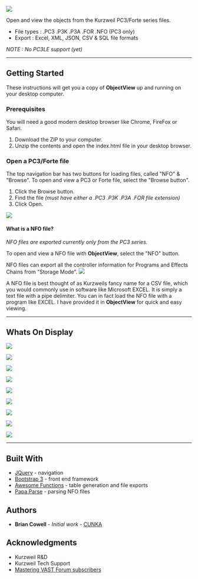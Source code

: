 ![](images/ObjectView_main.png)

Open and view the objects from the Kurzweil PC3/Forte series files. 
* File types : .PC3 .P3K .P3A .FOR .NFO (PC3 only)
* Export : Excel, XML, JSON, CSV & SQL file formats

_NOTE : No PC3LE support (yet)_

---

## Getting Started
These instructions will get you a copy of __ObjectView__ up and running on your desktop computer. 
### Prerequisites
You will need a good modern desktop browser like Chrome, FireFox or Safari.
1. Download the ZIP to your computer. 
2. Unzip the contents and open the index.html file in your desktop browser.


### Open a PC3/Forte file

The top navigation bar has two buttons for loading files, called "NFO" & "Browse". To open and view a PC3 or Forte file, select the "Browse button". 

1. Click the Browse button.
2. Find the file _(must have either a .PC3 .P3K .P3A .FOR file extension)_
3. Click Open.

![](images/ObjectView_navbar.png)

#### What is a NFO file?
_NFO files are exported currently only from the PC3 series._

To open and view a NFO file with __ObjectView__, select the "NFO" button.

NFO files can export all the controller information for Programs and Effects Chains from "Storage Mode". 
![](images/ObjectView_storage.png)

A NFO file is best thought of as Kurzweils fancy name for a CSV file, which you would commonly use in software like Microsoft EXCEL. It is simply a text file with a pipe delimiter. You can in fact load the NFO file with a program like EXCEL. I have provided it in __ObjectView__ for quick and easy viewing.


---

## Whats On Display

![](images/ObjectView_overview1.png)

![](images/ObjectView_dependents1png.png)

![](images/ObjectView_duplicates.png)

![](images/ObjectView_filtertable.png)

![](images/ObjectView_sortable.png)

![](images/ObjectView_export.png)

![](images/ObjectView_kb3.png)

![](images/ObjectView_ramsamplepng.png)

![](images/ObjectView_setupinfo.png)


---

## Built With

* [JQuery](https://jquery.com/) - navigation
* [Bootstrap 3](https://getbootstrap.com/docs/3.3/) - front end framework
* [Awesome Functions](https://awesomefunctions.com/) - table generation and file exports
* [Papa Parse](http://papaparse.com/) - parsing NFO files


## Authors

* **Brian Cowell** - *Initial work* - [CUNKA](http://cunka.com/)


## Acknowledgments

* Kurzweil R&D 
* Kurzweil Tech Support
* [Mastering VAST Forum subscribers](http://forums.godlike.com.au/)
